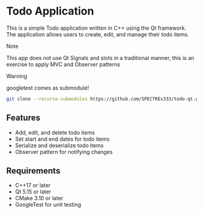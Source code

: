 # Todo Application

This is a simple Todo application written in C++ using the Qt framework. The application allows users to create, edit, and manage their todo items.

> [!NOTE]
> This app does not use Qt Signals and slots in a traditional manner, this is an exercise to apply MVC and Observer patterns

> [!WARNING]
> googletest comes as submodule!
>```sh
>git clone --recurse-submodules https://github.com/SPECTREv333/todo-qt.git
>``` 

## Features

- Add, edit, and delete todo items
- Set start and end dates for todo items
- Serialize and deserialize todo items
- Observer pattern for notifying changes

## Requirements

- C++17 or later
- Qt 5.15 or later
- CMake 3.10 or later
- GoogleTest for unit testing
